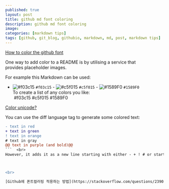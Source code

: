 ```yaml
---
published: true
layout: post
title: github md font coloring
description: github md font coloring
image:
categories: [markdown tips]
tags: [github, git_blog, githubio, markdown, md, post, markdown tips]
---
```



[How to color the github font](https://stackoverflow.com/questions/11509830/how-to-add-color-to-githubs-readme-md-file) <br>

One way to add color to a README is by utilising a service that provides placeholder images. <br>

For example this Markdown can be used: <br>

- ![#f03c15](https://via.placeholder.com/15/f03c15/000000?text=+) `#f03c15` - ![#c5f015](https://via.placeholder.com/15/c5f015/000000?text=+) `#c5f015` - ![#1589F0](https://via.placeholder.com/15/1589F0/000000?text=+) `#1589F0` <br>
To create a list of any colors you like: <br>
 #f03c15 #c5f015 #1589F0 <br>

[Color unicode?](https://placehold.it/150/ffffff/ff0000?text=hello) <br>

You can use the diff language tag to generate some colored text: <br>
```diff
- text in red
+ text in green
! text in orange
# text in gray
@@ text in purple (and bold)@@
```  <br>
However, it adds it as a new line starting with either - + ! # or starts and ends with @@ <br>



<br>

[Github에 폰트컬러링 적용하는 방법](https://stackoverflow.com/questions/23904274/is-there-a-way-to-get-colored-text-in-githubflavored-markdown) <br>
